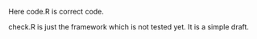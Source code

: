 Here code.R is correct code.

check.R is just the framework which is not tested yet. It is a simple draft.
